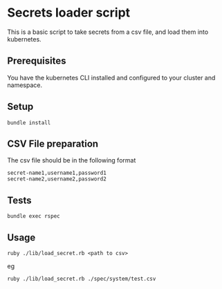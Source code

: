# Secrets loader script

This is a basic script to take secrets from a csv file, and load them into kubernetes.

## Prerequisites

You have the kubernetes CLI installed and configured to your cluster and namespace.

## Setup

`bundle install`

## CSV File preparation

The csv file should be in the following format
```
secret-name1,username1,password1
secret-name2,username2,password2
```

## Tests

`bundle exec rspec`

## Usage

`ruby ./lib/load_secret.rb <path to csv>`

eg

`ruby ./lib/load_secret.rb ./spec/system/test.csv`
